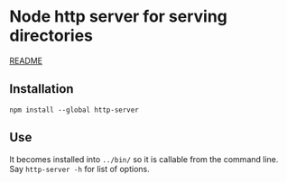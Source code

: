 # Node http server for serving directories

[README](https://github.com/http-party/http-server#readme)

## Installation

    npm install --global http-server

## Use

It becomes installed into `../bin/` so it is callable from the command line. 
Say `http-server -h` for list of options.
